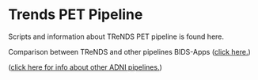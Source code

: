 # Trends PET Pipeline

Scripts and information about TReNDS PET pipeline is found here.

Comparison between TReNDS and other pipelines BIDS-Apps ([click here.](https://github.com/trendscenter/Software-Trends/blob/main/cluster/pipelines/PET/code/docs/pet_pipeline_comparison_us_vs_otheruniversity2025.pdf))

([click here for info about other ADNI pipelines.](https://adni.loni.usc.edu/updated-uc-berkeley-8mm-pet-analysis-datasets-available/))

